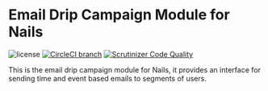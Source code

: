 # Email Drip Campaign Module for Nails

![license](https://img.shields.io/badge/license-MIT-green.svg)
[![CircleCI branch](https://img.shields.io/circleci/project/github/nails/module-email-drip.svg)](https://circleci.com/gh/nails/module-email-drip)
[![Scrutinizer Code Quality](https://scrutinizer-ci.com/g/nails/module-email-drip/badges/quality-score.png)](https://scrutinizer-ci.com/g/nails/module-email-drip)

This is the email drip campaign module for Nails, it provides an interface for sending time and event based emails to segments of users.
